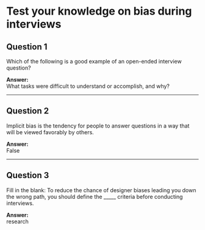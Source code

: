 # Test your knowledge on bias during interviews


## Question 1
Which of the following is a good example of an open-ended interview question?

**Answer:**  
What tasks were difficult to understand or accomplish, and why?

---

## Question 2
Implicit bias is the tendency for people to answer questions in a way that will be viewed favorably by others.  

**Answer:**  
False

---

## Question 3
Fill in the blank: To reduce the chance of designer biases leading you down the wrong path, you should define the _____ criteria before conducting interviews.  

**Answer:**  
research
